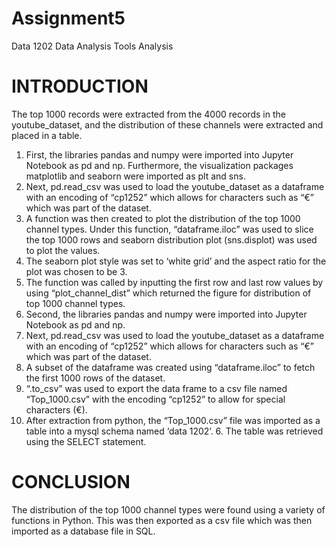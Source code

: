 # Assignment5
Data 1202 Data Analysis Tools Analysis
# INTRODUCTION
The top 1000 records were extracted from the 4000 records in the youtube_dataset, and the distribution of these channels were extracted and placed in a table.

1. First, the libraries pandas and numpy were imported into Jupyter Notebook as pd and np. Furthermore, the visualization packages matplotlib and seaborn were imported as plt and sns.
2. Next, pd.read_csv was used to load the youtube_dataset as a dataframe with an encoding of “cp1252” which allows for characters such as “€” which was part of the dataset. 
3. A function was then created to plot the distribution of the top 1000 channel types. Under this function, “dataframe.iloc” was used to slice the top 1000 rows and seaborn distribution plot (sns.displot) was used to plot the values.
4. The seaborn plot style was set to ‘white grid’ and the aspect ratio for the plot was chosen to be 3.
5. The function was called by inputting the first row and last row values by using “plot_channel_dist” which returned the figure for distribution of top 1000 channel types.
6. Second, the libraries pandas and numpy were imported into Jupyter Notebook as pd and np.
7. Next, pd.read_csv was used to load the youtube_dataset as a dataframe with an encoding of “cp1252” which allows for characters such as “€” which was part of the dataset. 
8. A subset of the dataframe was created using “dataframe.iloc” to fetch the first 1000 rows of the dataset. 
9. “.to_csv” was used to export the data frame to a csv file named “Top_1000.csv” with the encoding “cp1252” to allow for special characters (€).
10. After extraction from python, the “Top_1000.csv” file was imported as a table into a mysql schema named ‘data 1202’. 6. The table was retrieved using the SELECT statement.


# CONCLUSION
The distribution of the top 1000 channel types were found using a variety of functions in Python. This was then exported as a csv file which was then imported as a database file in SQL.

